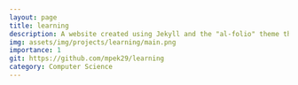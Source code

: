 ```yaml
---
layout: page
title: learning
description: A website created using Jekyll and the "al-folio" theme that i have created to archive what I've learned and pass it on to whoever wants it.
img: assets/img/projects/learning/main.png
importance: 1
git: https://github.com/mpek29/learning
category: Computer Science
---
```




